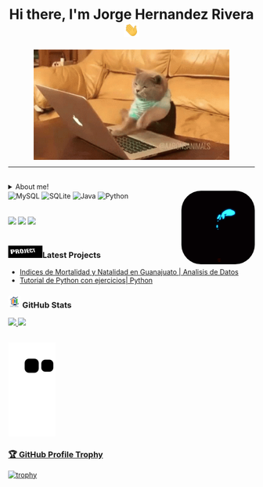 <h1 align="center">Hi there, I'm Jorge Hernandez Rivera <img src="./src/wave.gif" width="30px" ></h1>

<p align="center"><img align="center" src="./src/cat-work.gif" width='400px'></p>

---
<div style="display: inline_block"><br>
<details>
  <summary>About me!</summary>

### 🚗 Automotive Systems Engineer I am currently studying Computer Systems and Data Science. 💻!!
- 💻 I love programming
- 🤓 I’m currently learning everything
- 👾 I like the videogames
- 🗒  Currently I am very obsessed with learning Python, data science and data analysis.
</details>

  <img align="center" alt="MySQL" height="50" width="50" src="https://cdn.jsdelivr.net/gh/devicons/devicon/icons/mysql/mysql-original-wordmark.svg">
  <img align="center" alt="SQLite" height="50" width="50" src="https://cdn.jsdelivr.net/gh/devicons/devicon/icons/sqlite/sqlite-original.svg">
  <img align="center" alt="Java" height="50" width="50" src="https://cdn.jsdelivr.net/gh/devicons/devicon/icons/java/java-original-wordmark.svg">
  <img align="center" alt="Python" height="50" width="50" src="https://cdn.jsdelivr.net/gh/devicons/devicon/icons/python/python-original.svg">
  <img align="right" alt="pokemon" height="150"
  style="border-radius:40px;" src="./src/pokemon.GIF">
</div><br><br>
<div> 
  <a href="https://www.instagram.com/jhdz_ri/"><img src="https://img.shields.io/badge/-Instagram-%23E4405F?style=for-the-badge&logo=instagram&logoColor=white" target="_blank"></a>
  <a href = "mailto:jor.hdz.riv@gmail.com"><img src="https://img.shields.io/badge/-Gmail-%23333?style=for-the-badge&logo=gmail&logoColor=white" target="_blank"></a>
  <a href="https://www.linkedin.com/in/jorhdzriv/"><img src="https://img.shields.io/badge/-LinkedIn-%230077B5?style=for-the-badge&logo=linkedin&logoColor=white" target="_blank"></a> 
  
</div><br>

<div>
<h3 align="left"><img src="./src/project2.gif" width="70px" height="25px">Latest Projects</h3>

<!-- PROJECTS:START -->
- [Indices de Mortalidad y Natalidad en Guanajuato | Analisis de Datos](https://github.com/JorgeHdzRiv/Indices_mortalidad_natalidad_Guanajuato)
- [Tutorial de Python con ejercicios| Python](https://github.com/JorgeHdzRiv/Python_Tutorial)
<!-- PROJECTS:END -->

<div>

<div>
<h3 align="left"><img src="./src/stat.gif" width="25px" height="25px"> GitHub Stats</h3>
</div>

<div>
  <a href="https://github.com/JorgeHdzRiv">
  <img height="180em" src="https://github-readme-stats.vercel.app/api?username=JorgeHdzRiv&show_icons=true&theme=radical&include_all_commits=true&count_private=true"/>
  <img height="180em" src="https://github-readme-stats.vercel.app/api/top-langs/?username=JorgeHdzRiv&layout=compact&langs_count=7&theme=dracula"/>
</div>

<div><br>

![Snake animation](https://github.com/JorgeHdzRiv/jorgehdzriv/blob/output/github-contribution-grid-snake.svg)


### 🏆 GitHub Profile Trophy

[![trophy](https://github-profile-trophy.vercel.app/?username=JorgeHdzRiv&no-frame=true&theme=onedark&rank=SECRET,SSS,SS,S,AAA,AA,A)](https://github.com/ryo-ma/github-profile-trophy)

</div>